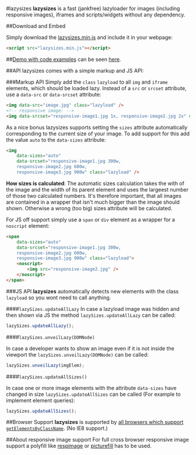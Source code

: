 #lazysizes
**lazysizes** is a fast (jankfree) lazyloader for images (including responsive images), iframes and scripts/widgets without any dependency.

##Download and Embed

Simply download the [lazysizes.min.js](lazysizes.min.js) and include it in your webpage:

```html
<script src="lazysizes.min.js"></script>
```

##[Demo with code examples](http://afarkas.github.io/lazysizes/#examples)
can be seen [here](http://afarkas.github.io/lazysizes/#examples).

##API
lazysizes comes with a simple markup and JS API:

###Markup API
Simply add the ``class`` ``lazyload`` to all ``img`` and ``iframe`` elements, which should be loaded lazy. Instead of a ``src`` or ``srcset`` attribute, use a ``data-src`` or ``data-srcset`` attribute:

```html
<img data-src="image.jpg" class="lazyload" />
<!-- responsive image: -->
<img data-srcset="responsive-image1.jpg 1x, responsive-image2.jpg 2x" class="lazyload" />
```

As a nice bonus lazysizes supports setting the ``sizes`` attribute automatically corresponding to the current size of your image. To add support for this add the value ``auto`` to the ``data-sizes`` attribute:

```html
<img
	data-sizes="auto"
	data-srcset="responsive-image1.jpg 300w, 
    responsive-image2.jpg 600w,
    responsive-image3.jpg 900w" class="lazyload" />
```

**How sizes is calculated**: The automatic sizes calculation takes the with of the image and the width of its parent element and uses the largeest number of those two calculated numbers. It's therefore important, that all images are contained in a wrapper that isn't much bigger than the image should shown. Otherwise a wrong (too big) sizes attribute will be calculated.

For JS off support simply use a ``span`` or ``div`` element as a wrapper for a ``noscript`` element:

```html
<span
	data-sizes="auto"
	data-srcset="responsive-image1.jpg 300w, 
    responsive-image2.jpg 600w,
    responsive-image3.jpg 900w" class="lazyload">
    <noscript>
    	<img src="responsive-image2.jpg" />
    </noscript>
</span>
```

###JS API
**lazysizes** automatically detects new elements with the class ``lazyload`` so you wont need to call anything.

####``lazySizes.updateAllLazy``
In case a lazyload image was hidden and then shown via JS the method ``lazySizes.updateAllLazy`` can be called:

```js
lazySizes.updateAllLazy();
```

####``lazySizes.unveilLazy(DOMNode)``

In case a developer wants to show an image even if it is not inside the viewport the ``lazySizes.unveilLazy(DOMNode)`` can be called:

```js
lazySizes.unveilLazy(imgElem);
```

####``lazySizes.updateAllSizes()``

In case one or more image elements with the attribute ``data-sizes`` have changed in size ``lazySizes.updateAllSizes`` can be called (For example to implement element queries):

```js
lazySizes.updateAllSizes();
```

##Browser Support
**lazysizes** is supported by [all browsers which support ``getElementsByClassName``](http://caniuse.com/#feat=getelementsbyclassname). (No IE8 support.)

##About responsive image support
For full cross browser responsive image support a polyfill like [respimage](https://github.com/aFarkas/respimage) or [picturefill](https://github.com/scottjehl/picturefill) has to be used.
